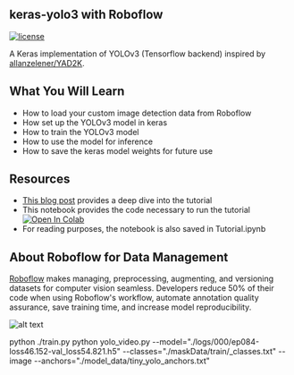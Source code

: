 ## keras-yolo3 with Roboflow

[![license](https://img.shields.io/github/license/mashape/apistatus.svg)](LICENSE)

A Keras implementation of YOLOv3 (Tensorflow backend) inspired by [allanzelener/YAD2K](https://github.com/allanzelener/YAD2K).

## What You Will Learn
* How to load your custom image detection data from Roboflow
* How set up the YOLOv3 model in keras
* How to train the YOLOv3 model
* How to use the model for inference
* How to save the keras model weights for future use

## Resources

* [This blog post](https://blog.roboflow.ai/training-a-yolov3-object-detection-model-with-a-custom-dataset/) provides a deep dive into the tutorial
* This notebook provides the code necessary to run the tutorial [![Open In Colab](https://colab.research.google.com/assets/colab-badge.svg)](https://colab.research.google.com/drive/1ByRi9d6_Yzu0nrEKArmLMLuMaZjYfygO#scrollTo=WgHANbxqWJPa)
* For reading purposes, the notebook is also saved in Tutorial.ipynb 

## About Roboflow for Data Management

[Roboflow](https://roboflow.ai) makes managing, preprocessing, augmenting, and versioning datasets for computer vision seamless.
Developers reduce 50% of their code when using Roboflow's workflow, automate annotation quality assurance, save training time, and increase model reproducibility.

![alt text](https://i.imgur.com/WHFqYSJ.png)

python ./train.py 
python yolo_video.py --model="./logs/000/ep084-loss46.152-val_loss54.821.h5" --classes="./maskData/train/_classes.txt"  --image  --anchors="./model_data/tiny_yolo_anchors.txt"
